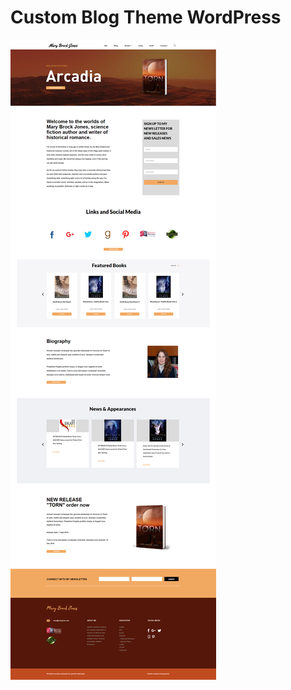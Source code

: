 # Custom Blog Theme WordPress

![alt text](https://github.com/jessejay5/Custom-Blog-Theme-WordPress/blob/main/blog-website-screenshot.png)
